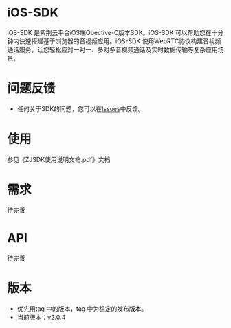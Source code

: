 # iOS-SDK

iOS-SDK 是紫荆云平台iOS端Obective-C版本SDK。iOS-SDK 可以帮助您在十分钟内快速搭建基于浏览器的音视频应用。iOS-SDK 使用WebRTC协议构建音视频通话服务，让您轻松应对一对一、多对多音视频通话及实时数据传输等复杂应用场景。   

# 问题反馈
* 任何关于SDK的问题，您可以在[Issues](https://github.com/zijingcloud/Web-SDK/issues/new)中反馈。   

# 使用
参见《ZJSDK使用说明文档.pdf》文档

# 需求
待完善

# API
待完善

# 版本
* 优先用tag 中的版本，tag 中为稳定的发布版本。
* 当前版本：v2.0.4 
